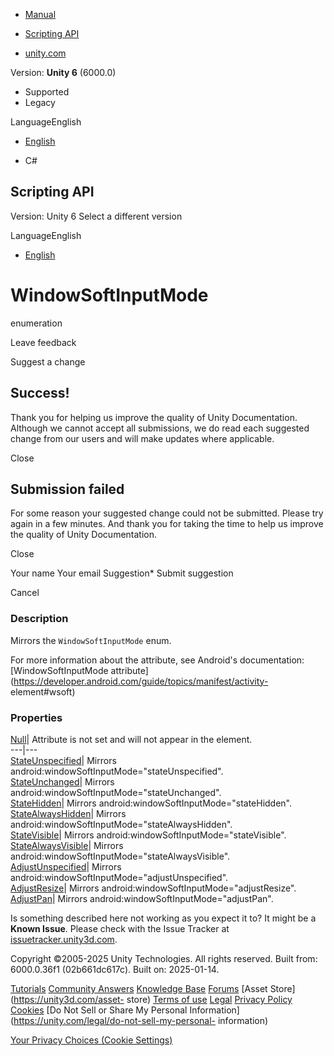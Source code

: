 [ ]()

  * [Manual](../Manual/index.html)
  * [Scripting API](../ScriptReference/index.html)

  * [unity.com](https://unity.com/)

Version: **Unity 6** (6000.0)

  * Supported
  * Legacy

LanguageEnglish

  * [English]()

  * C#

[ ](https://docs.unity3d.com)

## Scripting API

Version: Unity 6 Select a different version

LanguageEnglish

  * [English]()

# WindowSoftInputMode

enumeration

Leave feedback

Suggest a change

## Success!

Thank you for helping us improve the quality of Unity Documentation. Although
we cannot accept all submissions, we do read each suggested change from our
users and will make updates where applicable.

Close

## Submission failed

For some reason your suggested change could not be submitted. Please <a>try
again</a> in a few minutes. And thank you for taking the time to help us
improve the quality of Unity Documentation.

Close

Your name Your email Suggestion* Submit suggestion

Cancel

[ ]()

### Description

Mirrors the ` WindowSoftInputMode ` enum.

For more information about the attribute, see Android's documentation:
[WindowSoftInputMode
attribute](https://developer.android.com/guide/topics/manifest/activity-
element#wsoft)

### Properties

[Null](Unity.Android.Gradle.Manifest.WindowSoftInputMode.Null.html)| Attribute
is not set and will not appear in the element.  
---|---  
[StateUnspecified](Unity.Android.Gradle.Manifest.WindowSoftInputMode.StateUnspecified.html)|
Mirrors android:windowSoftInputMode="stateUnspecified".  
[StateUnchanged](Unity.Android.Gradle.Manifest.WindowSoftInputMode.StateUnchanged.html)|
Mirrors android:windowSoftInputMode="stateUnchanged".  
[StateHidden](Unity.Android.Gradle.Manifest.WindowSoftInputMode.StateHidden.html)|
Mirrors android:windowSoftInputMode="stateHidden".  
[StateAlwaysHidden](Unity.Android.Gradle.Manifest.WindowSoftInputMode.StateAlwaysHidden.html)|
Mirrors android:windowSoftInputMode="stateAlwaysHidden".  
[StateVisible](Unity.Android.Gradle.Manifest.WindowSoftInputMode.StateVisible.html)|
Mirrors android:windowSoftInputMode="stateVisible".  
[StateAlwaysVisible](Unity.Android.Gradle.Manifest.WindowSoftInputMode.StateAlwaysVisible.html)|
Mirrors android:windowSoftInputMode="stateAlwaysVisible".  
[AdjustUnspecified](Unity.Android.Gradle.Manifest.WindowSoftInputMode.AdjustUnspecified.html)|
Mirrors android:windowSoftInputMode="adjustUnspecified".  
[AdjustResize](Unity.Android.Gradle.Manifest.WindowSoftInputMode.AdjustResize.html)|
Mirrors android:windowSoftInputMode="adjustResize".  
[AdjustPan](Unity.Android.Gradle.Manifest.WindowSoftInputMode.AdjustPan.html)|
Mirrors android:windowSoftInputMode="adjustPan".  
  
Is something described here not working as you expect it to? It might be a
**Known Issue**. Please check with the Issue Tracker at
[issuetracker.unity3d.com](https://issuetracker.unity3d.com).

Copyright ©2005-2025 Unity Technologies. All rights reserved. Built from:
6000.0.36f1 (02b661dc617c). Built on: 2025-01-14.

[Tutorials](https://unity3d.com/learn) [Community
Answers](https://answers.unity3d.com) [Knowledge
Base](https://support.unity3d.com/hc/en-us)
[Forums](https://forum.unity3d.com) [Asset Store](https://unity3d.com/asset-
store) [Terms of use](https://docs.unity3d.com/Manual/TermsOfUse.html)
[Legal](https://unity.com/legal) [Privacy
Policy](https://unity.com/legal/privacy-policy)
[Cookies](https://unity.com/legal/cookie-policy) [Do Not Sell or Share My
Personal Information](https://unity.com/legal/do-not-sell-my-personal-
information)

[Your Privacy Choices (Cookie Settings)](javascript:void\(0\);)

